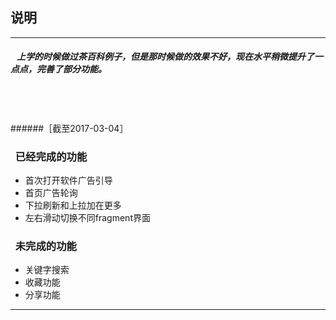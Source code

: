 ## 说明
***
##### &nbsp;&nbsp;&nbsp;上学的时候做过茶百科例子，但是那时候做的效果不好，现在水平稍微提升了一点点，完善了部分功能。

</br></br></br>
######［截至2017-03-04］
### &nbsp;&nbsp;已经完成的功能
* 首次打开软件广告引导
* 首页广告轮询
* 下拉刷新和上拉加在更多
* 左右滑动切换不同fragment界面



### &nbsp;&nbsp;未完成的功能
* 关键字搜索
* 收藏功能
* 分享功能

***


